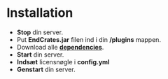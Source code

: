 # Installation

* **Stop** din server.
* Put **EndCrates.jar** filen ind i din **/plugins** mappen.
* Download alle [**dependencies**](./#dependencies).
* **Start** din server.
* **Indsæt** licensnøgle i **config.yml**
* **Genstart** din server.
